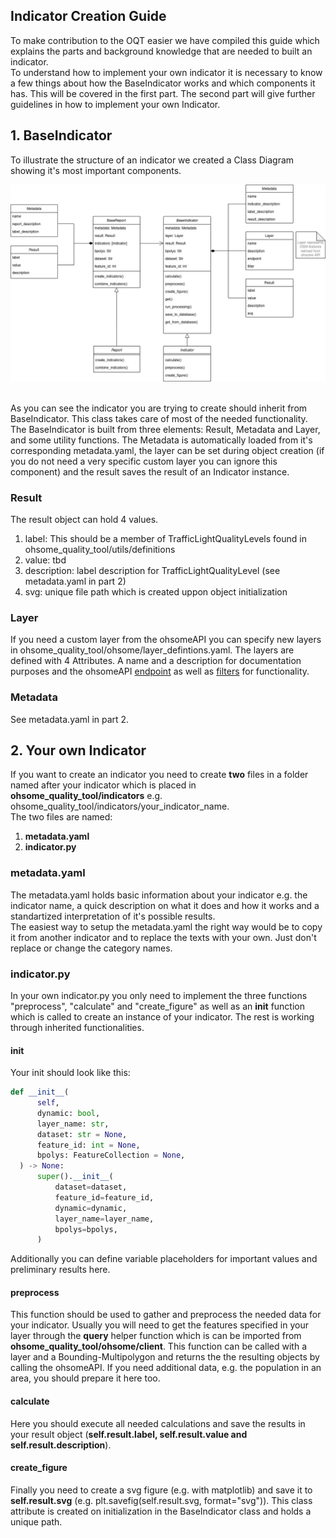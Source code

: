 ## Indicator Creation Guide

To make contribution to the OQT easier we have compiled this guide which explains the parts and background knowledge that are needed to built an indicator.<br>
To understand how to implement your own indicator it is necessary to know a few things about how the BaseIndicator works and which components it has. This will be covered in the first part. The second part will give further guidelines in how to implement your own Indicator.

## 1. BaseIndicator


To illustrate the structure of an indicator we created a Class Diagram showing it's most important components. 
<div align="center">
  <img src="./UML-Class-Diagram.png">
</div>
<br>

As you can see the indicator you are trying to create should inherit from BaseIndicator. This class takes care of most of the needed functionality. The BaseIndicator is built from three elements: Result, Metadata and Layer, and some utility functions. The Metadata is automatically loaded from it's corresponding metadata.yaml, the layer can be set during object creation (if you do not need a very specific custom layer you can ignore this component) and the result saves the result of an Indicator instance. 

### Result
The result object can hold 4 values. 

1. label: This should be a member of TrafficLightQualityLevels found in ohsome_quality_tool/utils/definitions
2. value: tbd
3. description: label description for TrafficLightQualityLevel (see metadata.yaml in part 2)
4. svg: unique file path which is created uppon object initialization

### Layer
If you need a custom layer from the ohsomeAPI you can specify new layers in ohsome_quality_tool/ohsome/layer_defintions.yaml. The layers are defined with 4 Attributes. A name and a description for documentation purposes and the ohsomeAPI <a href=https://docs.ohsome.org/ohsome-api/stable/endpoints.html target="_blank">endpoint</a> as well as <a href=https://docs.ohsome.org/ohsome-api/stable/filter.html target="_blank">filters</a> for functionality.

### Metadata
See metadata.yaml in part 2.

## 2. Your own Indicator

If you want to create an indicator you need to create **two** files in a folder named after your indicator which is placed in **ohsome_quality_tool/indicators** e.g. ohsome_quality_tool/indicators/your_indicator_name.<br>
The two files are named:

1. **metadata.yaml**
2. **indicator.py**

### metadata.yaml

The metadata.yaml holds basic information about your indicator e.g. the indicator name, a quick description on what it does and how it works and a standartized interpretation of it's possible results.<br>
The easiest way to setup the metadata.yaml the right way would be to copy it from another indicator and to replace the texts with your own. Just don't replace or change the category names.

### indicator.py

In your own indicator.py you only need to implement the three functions "preprocess", "calculate" and "create_figure" as well as an __init__ function which is called to create an instance of your indicator. The rest is working through inherited functionalities.

#### init
Your init should look like this:
```python
def __init__(
      self,
      dynamic: bool,
      layer_name: str,
      dataset: str = None,
      feature_id: int = None,
      bpolys: FeatureCollection = None,
  ) -> None:
      super().__init__(
          dataset=dataset,
          feature_id=feature_id,
          dynamic=dynamic,
          layer_name=layer_name,
          bpolys=bpolys,
      )
```

Additionally you can define variable placeholders for important values and preliminary results here.

#### preprocess

This function should be used to gather and preprocess the needed data for your indicator. Usually you will need to get the features specified in your layer through the **query** helper function which is can be imported from **ohsome_quality_tool/ohsome/client**. This function can be called with a layer and a Bounding-Multipolygon and returns the the resulting objects by calling the ohsomeAPI. If you need additional data, e.g. the population in an area, you should prepare it here too.

#### calculate

Here you should execute all needed calculations and save the results in your result object (**self.result.label, self.result.value and self.result.description**). 

#### create_figure

Finally you need to create a svg figure (e.g. with matplotlib) and save it to **self.result.svg** (e.g. plt.savefig(self.result.svg, format="svg")). This class attribute is created on initialization in the BaseIndicator class and holds a unique path.
